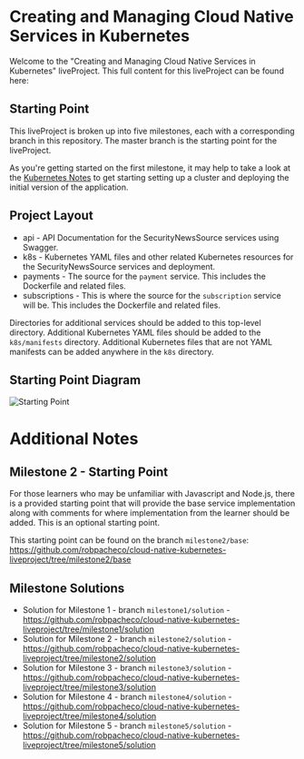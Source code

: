 # Creating and Managing Cloud Native Services in Kubernetes

Welcome to the "Creating and Managing Cloud Native Services in Kubernetes" liveProject. This full content for this liveProject can be found here: <fill in URL here>

## Starting Point

This liveProject is broken up into five milestones, each with a corresponding branch in this repository. The master branch is the starting point for the liveProject.

As you're getting started on the first milestone, it may help to take a look at the [Kubernetes Notes](notes/KUBERNETES.md) to get starting setting up a cluster and deploying
the initial version of the application.

## Project Layout

* api - API Documentation for the SecurityNewsSource services using Swagger.
* k8s - Kubernetes YAML files and other related Kubernetes resources for the SecurityNewsSource services and deployment.
* payments - The source for the `payment` service. This includes the Dockerfile and related files.
* subscriptions - This is where the source for the `subscription` service will be. This includes the Dockerfile and related files.

Directories for additional services should be added to this top-level directory. Additional Kubernetes YAML files should
be added to the `k8s/manifests` directory. Additional Kubernetes files that are not YAML manifests can be added anywhere
in the `k8s` directory.

## Starting Point Diagram

![Starting Point](diagrams/Milestone1-Start.png)

# Additional Notes 

## Milestone 2 - Starting Point

For those learners who may be unfamiliar with Javascript and Node.js, there is a provided starting point that will provide the base service implementation along with comments for where implementation from the learner should be added. This is an optional starting point.

This starting point can be found on the branch `milestone2/base`: https://github.com/robpacheco/cloud-native-kubernetes-liveproject/tree/milestone2/base

## Milestone Solutions

* Solution for Milestone 1 - branch `milestone1/solution` - https://github.com/robpacheco/cloud-native-kubernetes-liveproject/tree/milestone1/solution
* Solution for Milestone 2 - branch `milestone2/solution` - https://github.com/robpacheco/cloud-native-kubernetes-liveproject/tree/milestone2/solution
* Solution for Milestone 3 - branch `milestone3/solution` - https://github.com/robpacheco/cloud-native-kubernetes-liveproject/tree/milestone3/solution
* Solution for Milestone 4 - branch `milestone4/solution` - https://github.com/robpacheco/cloud-native-kubernetes-liveproject/tree/milestone4/solution
* Solution for Milestone 5 - branch `milestone5/solution` - https://github.com/robpacheco/cloud-native-kubernetes-liveproject/tree/milestone5/solution


